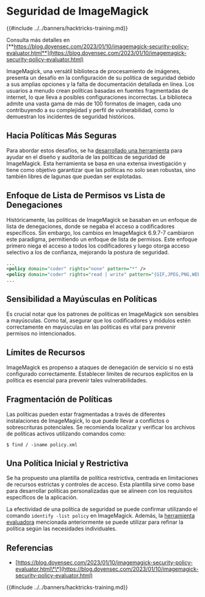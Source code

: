 # Seguridad de ImageMagick

{{#include ../../banners/hacktricks-training.md}}

Consulta más detalles en [**https://blog.doyensec.com/2023/01/10/imagemagick-security-policy-evaluator.html**](https://blog.doyensec.com/2023/01/10/imagemagick-security-policy-evaluator.html)

ImageMagick, una versátil biblioteca de procesamiento de imágenes, presenta un desafío en la configuración de su política de seguridad debido a sus amplias opciones y la falta de documentación detallada en línea. Los usuarios a menudo crean políticas basadas en fuentes fragmentadas de internet, lo que lleva a posibles configuraciones incorrectas. La biblioteca admite una vasta gama de más de 100 formatos de imagen, cada uno contribuyendo a su complejidad y perfil de vulnerabilidad, como lo demuestran los incidentes de seguridad históricos.

## Hacia Políticas Más Seguras

Para abordar estos desafíos, se ha [desarrollado una herramienta](https://imagemagick-secevaluator.doyensec.com/) para ayudar en el diseño y auditoría de las políticas de seguridad de ImageMagick. Esta herramienta se basa en una extensa investigación y tiene como objetivo garantizar que las políticas no solo sean robustas, sino también libres de lagunas que puedan ser explotadas.

## Enfoque de Lista de Permisos vs Lista de Denegaciones

Históricamente, las políticas de ImageMagick se basaban en un enfoque de lista de denegaciones, donde se negaba el acceso a codificadores específicos. Sin embargo, los cambios en ImageMagick 6.9.7-7 cambiaron este paradigma, permitiendo un enfoque de lista de permisos. Este enfoque primero niega el acceso a todos los codificadores y luego otorga acceso selectivo a los de confianza, mejorando la postura de seguridad.
```xml
...
<policy domain="coder" rights="none" pattern="*" />
<policy domain="coder" rights="read | write" pattern="{GIF,JPEG,PNG,WEBP}" />
...
```
## Sensibilidad a Mayúsculas en Políticas

Es crucial notar que los patrones de políticas en ImageMagick son sensibles a mayúsculas. Como tal, asegurar que los codificadores y módulos estén correctamente en mayúsculas en las políticas es vital para prevenir permisos no intencionados.

## Límites de Recursos

ImageMagick es propenso a ataques de denegación de servicio si no está configurado correctamente. Establecer límites de recursos explícitos en la política es esencial para prevenir tales vulnerabilidades.

## Fragmentación de Políticas

Las políticas pueden estar fragmentadas a través de diferentes instalaciones de ImageMagick, lo que puede llevar a conflictos o sobrescrituras potenciales. Se recomienda localizar y verificar los archivos de políticas activos utilizando comandos como:
```shell
$ find / -iname policy.xml
```
## Una Política Inicial y Restrictiva

Se ha propuesto una plantilla de política restrictiva, centrada en limitaciones de recursos estrictas y controles de acceso. Esta plantilla sirve como base para desarrollar políticas personalizadas que se alineen con los requisitos específicos de la aplicación.

La efectividad de una política de seguridad se puede confirmar utilizando el comando `identify -list policy` en ImageMagick. Además, la [herramienta evaluadora](https://imagemagick-secevaluator.doyensec.com/) mencionada anteriormente se puede utilizar para refinar la política según las necesidades individuales.

## Referencias

- [https://blog.doyensec.com/2023/01/10/imagemagick-security-policy-evaluator.html\*\*](https://blog.doyensec.com/2023/01/10/imagemagick-security-policy-evaluator.html)

{{#include ../../banners/hacktricks-training.md}}
